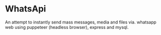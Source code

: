 # WhatsApi
An attempt to instantly send mass messages, media and files via. whatsapp web using puppeteer (headless browser), express and mysql.
